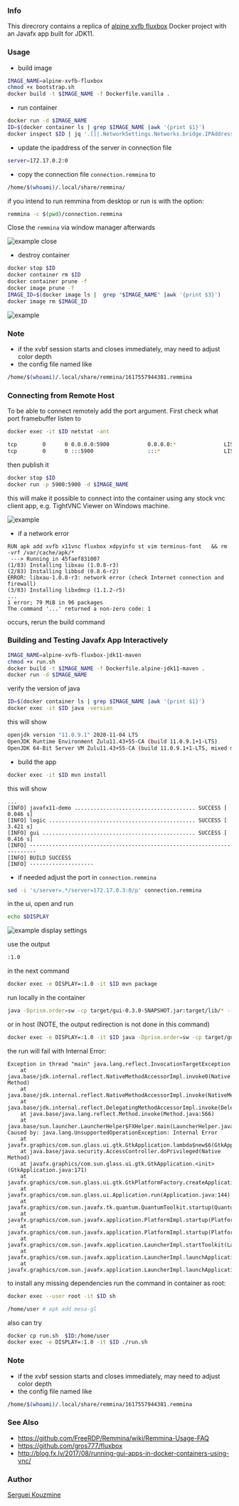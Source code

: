 ### Info

This direcrory contains a replica of [alpine xvfb fluxbox](https://github.com/drcrane/xvfb-alpine-docker) Docker project
with an Javafx app built for JDK11.

### Usage
* build image
```sh
IMAGE_NAME=alpine-xvfb-fluxbox
chmod +x bootstrap.sh
docker build -t $IMAGE_NAME -f Dockerfile.vanilla .
```
* run container
```sh
docker run -d $IMAGE_NAME
ID=$(docker container ls | grep $IMAGE_NAME |awk '{print $1}')
docker inspect $ID | jq '.[]|.NetworkSettings.Networks.bridge.IPAddress'
```
* update the ipaddress of the server in connection file
```sh
server=172.17.0.2:0
```
* copy the connection file `connection.remmina` to
```sh
/home/$(whoami)/.local/share/remmina/
```

if you intend to run remmina from desktop or run is with the option:
```sh
remmina -c $(pwd)/connection.remmina
```
Close the `remmina` via  window manager afterwards

![example close](https://github.com/sergueik/springboot_study/blob/master/basic-xvfb-fluxbox/screenshots/capture_close.png)

* destroy container
```sh
docker stop $ID
docker container rm $ID
docker container prune -f
docker image prune -f
IMAGE_ID=$(docker image ls |  grep "$IMAGE_NAME" |awk '{print $3}')
docker image rm $IMAGE_ID
```
![example](https://github.com/sergueik/springboot_study/blob/master/basic-xvfb-fluxbox/screenshots/capture.png)

### Note
* if the xvbf session starts and closes immediately, may need to adjust color depth
* the config file named like
```sh
/home/$(whoami)/.local/share/remmina/1617557944381.remmina
```
### Connecting from Remote Host

To be able to connect remotely add the port argument. First check what port framebuffer listen to
```sh
docker exec -it $ID netstat -ant
```
```sh
tcp        0      0 0.0.0.0:5900            0.0.0.0:*               LISTEN
tcp        0      0 :::5900                 :::*                    LISTEN
```
then publish it
```sh
docker stop $ID
docker run -p 5900:5900 -d $IMAGE_NAME
```


this will make it possible to connect into the container using any stock vnc client app, e.g. TightVNC Viewer on Windows machine.


![example](https://github.com/sergueik/springboot_study/blob/master/basic-xvfb-fluxbox/screenshots/capture_tightvnc_viewer.png)

* if a network error
```text
RUN apk add xvfb x11vnc fluxbox xdpyinfo st vim terminus-font 	&& rm -vrf /var/cache/apk/*
 ---> Running in 45faef831007
(1/83) Installing libxau (1.0.8-r3)
(2/83) Installing libbsd (0.8.6-r2)
ERROR: libxau-1.0.8-r3: network error (check Internet connection and firewall)
(3/83) Installing libxdmcp (1.1.2-r5)
...
1 error; 79 MiB in 96 packages
The command '...' returned a non-zero code: 1
```
occurs, rerun the build command

### Building and Testing Javafx App Interactively

```sh
IMAGE_NAME=alpine-xvfb-fluxbox-jdk11-maven
chmod +x run.sh
docker build -t $IMAGE_NAME -f Dockerfile.alpine-jdk11-maven .
docker run -d $IMAGE_NAME
```
verify the version of java

```sh
ID=$(docker container ls | grep $IMAGE_NAME |awk '{print $1}')
docker exec -it $ID java -version
```
this will show
```sh
openjdk version "11.0.9.1" 2020-11-04 LTS
OpenJDK Runtime Environment Zulu11.43+55-CA (build 11.0.9.1+1-LTS)
OpenJDK 64-Bit Server VM Zulu11.43+55-CA (build 11.0.9.1+1-LTS, mixed mode)
```
* build the app

```sh
docker exec -it $ID mvn install
```
this will show
```
...
[INFO] javafx11-demo ...................................... SUCCESS [  0.046 s]
[INFO] logic .............................................. SUCCESS [  3.421 s]
[INFO] gui ................................................ SUCCESS [  0.416 s]
[INFO] ------------------------------------------------------------------------
[INFO] BUILD SUCCESS
[INFO] --------------------
```
* if needed adjust the port in `connection.remmina`
```sh
sed -i 's/server=.*/server=172.17.0.3:0/p' connection.remmina
```
in the ui, open 
and run
```sh
echo $DISPLAY
```

![example display settings](https://github.com/sergueik/springboot_study/blob/master/basic-xvfb-fluxbox/screenshots/capure_display_setting.png)

use the output
```sh
:1.0
```
in the next command
```sh
docker exec -e DISPLAY=:1.0 -it $ID mvn package
```
run locally in the container
```sh
java -Dprism.order=sw -cp target/gui-0.3.0-SNAPSHOT.jar:target/lib/* --module-path target/lib --add-modules=javafx.controls,javafx.base,javafx.graphics example.ChartEx 2>&1 | tee a.log
```
or in host (NOTE, the output redirection is not done in this command) 
```sh
docker exec -e DISPLAY=:1.0 -it $ID java -Dprism.order=sw -cp target/gui-0.3.0-SNAPSHOT.jar:target/lib/* --module-path target/lib --add-modules=javafx.controls example.ChartEx 2>&1 | tee a.log
```
the run will fail with Internal Error:
```text
Exception in thread "main" java.lang.reflect.InvocationTargetException
	at java.base/jdk.internal.reflect.NativeMethodAccessorImpl.invoke0(Native Method)
	at java.base/jdk.internal.reflect.NativeMethodAccessorImpl.invoke(NativeMethodAccessorImpl.java:62)
	at java.base/jdk.internal.reflect.DelegatingMethodAccessorImpl.invoke(DelegatingMethodAccessorImpl.java:43)
	at java.base/java.lang.reflect.Method.invoke(Method.java:566)
	at java.base/sun.launcher.LauncherHelper$FXHelper.main(LauncherHelper.java:1051)
Caused by: java.lang.UnsupportedOperationException: Internal Error
	at javafx.graphics/com.sun.glass.ui.gtk.GtkApplication.lambda$new$6(GtkApplication.java:189)
	at java.base/java.security.AccessController.doPrivileged(Native Method)
	at javafx.graphics/com.sun.glass.ui.gtk.GtkApplication.<init>(GtkApplication.java:171)
	at javafx.graphics/com.sun.glass.ui.gtk.GtkPlatformFactory.createApplication(GtkPlatformFactory.java:41)
	at javafx.graphics/com.sun.glass.ui.Application.run(Application.java:144)
	at javafx.graphics/com.sun.javafx.tk.quantum.QuantumToolkit.startup(QuantumToolkit.java:258)
	at javafx.graphics/com.sun.javafx.application.PlatformImpl.startup(PlatformImpl.java:269)
	at javafx.graphics/com.sun.javafx.application.PlatformImpl.startup(PlatformImpl.java:158)
	at javafx.graphics/com.sun.javafx.application.LauncherImpl.startToolkit(LauncherImpl.java:658)
	at javafx.graphics/com.sun.javafx.application.LauncherImpl.launchApplicationWithArgs(LauncherImpl.java:409)
	at javafx.graphics/com.sun.javafx.application.LauncherImpl.launchApplication(LauncherImpl.java:363)
```
to install any missing dependencies run the command in container as root:
```sh
docker exec --user root -it $ID sh
```
```sh
/home/user # apk add mesa-gl
```
also can try
```sh
docker cp run.sh  $ID:/home/user
docker exec -e DISPLAY=:1.0 -it $ID ./run.sh
```
### Note
* if the xvbf session starts and closes immediately, may need to adjust color depth
* the config file named like
```sh
/home/$(whoami)/.local/share/remmina/1617557944381.remmina
```
### See Also

* https://github.com/FreeRDP/Remmina/wiki/Remmina-Usage-FAQ
* https://github.com/gros777/fluxbox
* http://blog.fx.lv/2017/08/running-gui-apps-in-docker-containers-using-vnc/

### Author
[Serguei Kouzmine](kouzmine_serguei@yahoo.com)
